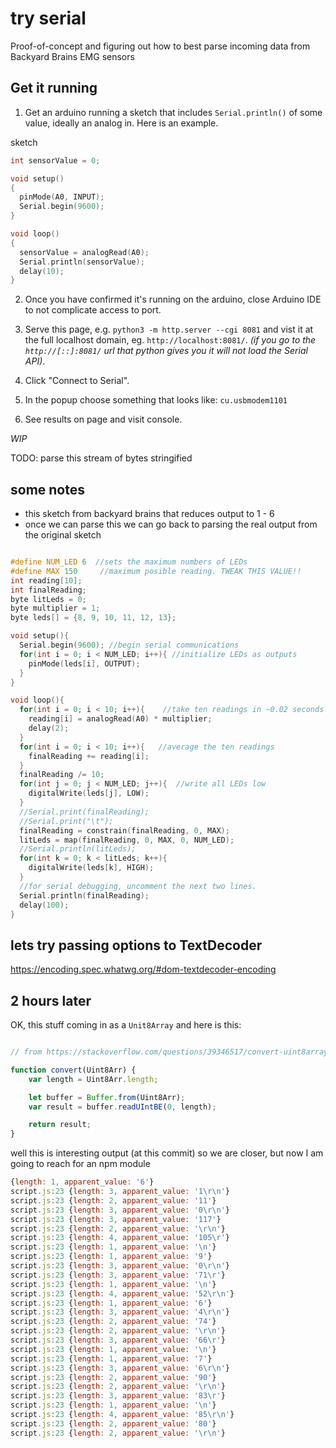 # try serial

Proof-of-concept and figuring out how to best parse incoming data from Backyard Brains EMG sensors

## Get it running

1. Get an arduino running a sketch that includes `Serial.println()` of some value, ideally an analog in.  Here is an example. 

sketch
```c++
int sensorValue = 0;

void setup()
{
  pinMode(A0, INPUT);
  Serial.begin(9600);
}

void loop()
{
  sensorValue = analogRead(A0);
  Serial.println(sensorValue);
  delay(10);
}
```

2. Once you have confirmed it's running on the arduino, close Arduino IDE to not complicate access to port. 

3. Serve this page, e.g. `python3 -m http.server --cgi 8081` and vist it at the full localhost domain, eg. `http://localhost:8081/`. 
_(if you go to the `http://[::]:8081/` url that python gives you it will not load the Serial API)_.

4. Click "Connect to Serial".

5. In the popup choose something that looks like: `cu.usbmodem1101`

6. See results on page and visit console.

_WIP_

TODO: parse this stream of bytes stringified


## some notes

- this sketch from backyard brains that reduces output to 1 - 6
- once we can parse this we can go back to parsing the real output from the original sketch

```c++

#define NUM_LED 6  //sets the maximum numbers of LEDs
#define MAX 150     //maximum posible reading. TWEAK THIS VALUE!!
int reading[10];
int finalReading;
byte litLeds = 0;
byte multiplier = 1;
byte leds[] = {8, 9, 10, 11, 12, 13};

void setup(){
  Serial.begin(9600); //begin serial communications
  for(int i = 0; i < NUM_LED; i++){ //initialize LEDs as outputs
    pinMode(leds[i], OUTPUT);
  }
}

void loop(){
  for(int i = 0; i < 10; i++){    //take ten readings in ~0.02 seconds
    reading[i] = analogRead(A0) * multiplier;
    delay(2);
  }
  for(int i = 0; i < 10; i++){   //average the ten readings
    finalReading += reading[i];
  }
  finalReading /= 10;
  for(int j = 0; j < NUM_LED; j++){  //write all LEDs low
    digitalWrite(leds[j], LOW);
  }
  //Serial.print(finalReading);
  //Serial.print("\t");
  finalReading = constrain(finalReading, 0, MAX);
  litLeds = map(finalReading, 0, MAX, 0, NUM_LED);
  //Serial.println(litLeds);
  for(int k = 0; k < litLeds; k++){
    digitalWrite(leds[k], HIGH);
  }
  //for serial debugging, uncomment the next two lines.
  Serial.println(finalReading);
  delay(100);
}
```

## lets try passing options to TextDecoder

https://encoding.spec.whatwg.org/#dom-textdecoder-encoding

## 2 hours later

OK, this stuff coming in as a `Unit8Array` and here is this: 

```js

// from https://stackoverflow.com/questions/39346517/convert-uint8arrayn-into-integer-in-node-js

function convert(Uint8Arr) {
    var length = Uint8Arr.length;

    let buffer = Buffer.from(Uint8Arr);
    var result = buffer.readUIntBE(0, length);

    return result;
}


```

well this is interesting output (at this commit) so we are closer, but now I am going to reach for an npm module

```js
{length: 1, apparent_value: '6'}
script.js:23 {length: 3, apparent_value: '1\r\n'}
script.js:23 {length: 2, apparent_value: '11'}
script.js:23 {length: 3, apparent_value: '0\r\n'}
script.js:23 {length: 3, apparent_value: '117'}
script.js:23 {length: 2, apparent_value: '\r\n'}
script.js:23 {length: 4, apparent_value: '105\r'}
script.js:23 {length: 1, apparent_value: '\n'}
script.js:23 {length: 1, apparent_value: '9'}
script.js:23 {length: 3, apparent_value: '0\r\n'}
script.js:23 {length: 3, apparent_value: '71\r'}
script.js:23 {length: 1, apparent_value: '\n'}
script.js:23 {length: 4, apparent_value: '52\r\n'}
script.js:23 {length: 1, apparent_value: '6'}
script.js:23 {length: 3, apparent_value: '4\r\n'}
script.js:23 {length: 2, apparent_value: '74'}
script.js:23 {length: 2, apparent_value: '\r\n'}
script.js:23 {length: 3, apparent_value: '66\r'}
script.js:23 {length: 1, apparent_value: '\n'}
script.js:23 {length: 1, apparent_value: '7'}
script.js:23 {length: 3, apparent_value: '6\r\n'}
script.js:23 {length: 2, apparent_value: '90'}
script.js:23 {length: 2, apparent_value: '\r\n'}
script.js:23 {length: 3, apparent_value: '83\r'}
script.js:23 {length: 1, apparent_value: '\n'}
script.js:23 {length: 4, apparent_value: '85\r\n'}
script.js:23 {length: 2, apparent_value: '80'}
script.js:23 {length: 2, apparent_value: '\r\n'}
```
